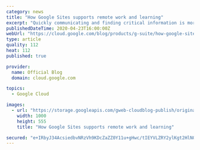 ```yaml
---
category: news
title: "How Google Sites supports remote work and learning"
excerpt: "Quickly communicating and finding critical information is more important than ever. As businesses shift to remote work setups and educational institutions roll out distance learning programs, Google Sites can be a helpful tool for centralizing and sharing important information across large, dispersed"
publishedDateTime: 2020-04-23T16:00:00Z
webUrl: "https://cloud.google.com/blog/products/g-suite/how-google-sites-supports-remote-work-and-learning/"
type: article
quality: 112
heat: 112
published: true

provider:
  name: Official Blog
  domain: cloud.google.com

topics:
  - Google Cloud

images:
  - url: "https://storage.googleapis.com/gweb-cloudblog-publish/original_images/AppBuilder.blog_2.max-1000x1000.png"
    width: 1000
    height: 555
    title: "How Google Sites supports remote work and learning"

secured: "e+IRbyJ34AcsiedbvNRzVh9KDcZaZZ0Y11u+gHwc/tIEYVLZRY2ylKgt2HlN0DjcOV9gLNgps8FYLexZnr6SXNWFS8gZZlSf90eqnI9JJ7m626ybvOqW9WVLbYD5ldFl4Ske8ZMd3ZySDRmBHcFhhNhgQOlhM7f04wXl+n3BlPt37Uf10tSkmTox7rmhFGNTeG8TZG6uKQ9A/WUbp5EhL8wdbESTmyWFhAYQyzBXN0xYBgWCb7Y7i3IlnI4hJWSxGr5atZcg1+Yjw1SuI9W+QLVryhnKpjI8gPkB9TB8qccs7b4bFNinF+41bQb09Dz4SgX74GWBRvpzOmmfyxMyXQ==;RbuwJkRqumNhbhwNgYc+Ow=="
---
```


